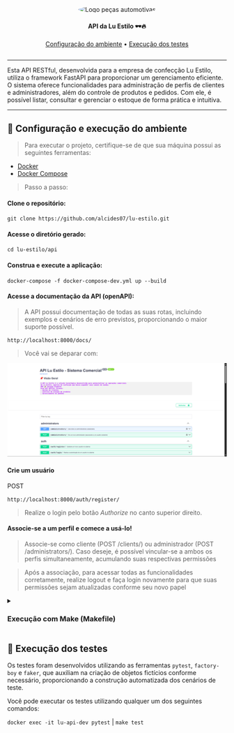   <section align="center" style="margin-bottom: 2em">
      <img style="border-radius: 50%;" src="https://cdn3.iconfinder.com/data/icons/fashion-flat-icons-vol-1/256/02-512.png" width='120px'; alt="Logo peças automotivas"/>
    <h4>API da Lu Estilo 🕶️🔥 </h4>
    <div>
      <a href="#configuracao-ambiente">Configuração do ambiente</a> •
      <a href="#testes">Execução dos testes</a> 
    </div>
  </section>

<hr>

<p>Esta API RESTful, desenvolvida para a empresa de confecção Lu Estilo, utiliza o framework FastAPI para proporcionar um gerenciamento eficiente. O sistema oferece funcionalidades para administração de perfis de clientes e administradores, além do controle de produtos e pedidos. Com ele, é possível listar, consultar e gerenciar o estoque de forma prática e intuitiva.</p>

<hr>

## <div id="configuracao-ambiente">🔧 Configuração e execução do ambiente</div>

> Para executar o projeto, certifique-se de que sua máquina possui as seguintes ferramentas:

- [Docker](https://docs.docker.com/engine/)
- [Docker Compose](https://docs.docker.com/compose)

> Passo a passo:

#### Clone o repositório:

```
git clone https://github.com/alcides07/lu-estilo.git
```

#### Acesse o diretório gerado:

```
cd lu-estilo/api
```

#### Construa e execute a aplicação:

```
docker-compose -f docker-compose-dev.yml up --build
```

#### Acesse a documentação da API (openAPI):

> A API possui documentação de todas as suas rotas, incluindo exemplos e cenários de erro previstos, proporcionando o maior suporte possível.

```
http://localhost:8000/docs/
```

> Você vai se deparar com:

<img src="openapi.png" />

#### Crie um usuário

POST

```
http://localhost:8000/auth/register/
```

> Realize o login pelo botão _Authorize_ no canto superior direito.

#### Associe-se a um perfil e comece a usá-lo!

> Associe-se como cliente (POST /clients/) ou administrador (POST /administrators/). Caso deseje, é possível vincular-se a ambos os perfis simultaneamente, acumulando suas respectivas permissões

> Após a associação, para acessar todas as funcionalidades corretamente, realize logout e faça login novamente para que suas permissões sejam atualizadas conforme seu novo papel

</details>

<details>
<summary><h3>Execução com Make (Makefile) </h3></summary>

> A utilização do Make nesse caso serve apenas para simplificar o processo de execução. Nos bastidores, quem realiza a tarefa é o docker-compose.

#### Execute a aplicação:

```
make full-dev
```

</details>

## <div id="testes">🧪 Execução dos testes </div>

Os testes foram desenvolvidos utilizando as ferramentas `pytest`, `factory-boy` e `faker`, que auxiliam na criação de objetos fictícios conforme necessário, proporcionando a construção automatizada dos cenários de teste.

Você pode executar os testes utilizando qualquer um dos seguintes comandos:

`docker exec -it lu-api-dev pytest` | `make test`
